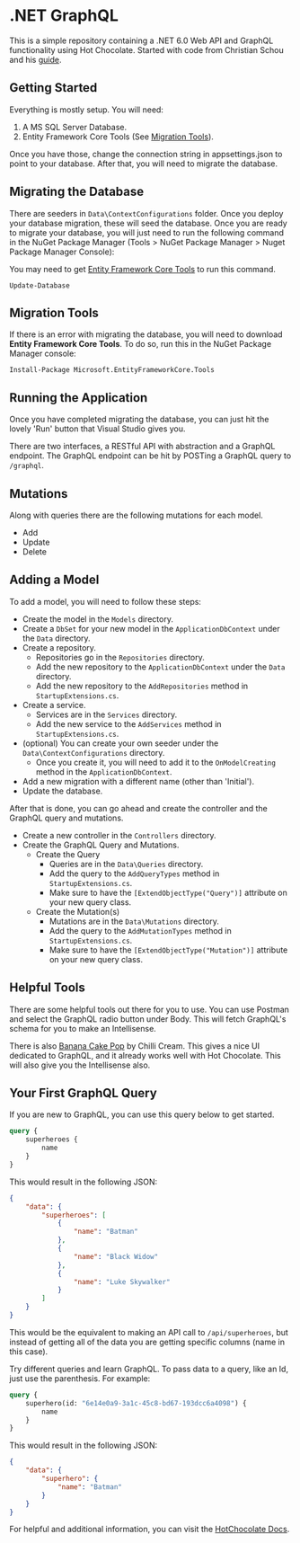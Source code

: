 
# .NET GraphQL

This is a simple repository containing a .NET 6.0 Web API and GraphQL functionality using Hot Chocolate. Started with code from Christian Schou and his [guide](https://blog.christian-schou.dk/how-to-implement-graphql-in-asp-net-core/).

## Getting Started

Everything is mostly setup. You will need:

 1. A MS SQL Server Database.
 2. Entity Framework Core Tools (See [Migration Tools](#migration-tools)).

Once you have those, change the connection string in appsettings.json to point to your database. After that, you will need to migrate the database.

## Migrating the Database

There are seeders in `Data\ContextConfigurations` folder. Once you deploy your database migration, these will seed the database. Once you are ready to migrate your database, you will just need to run the following command in the NuGet Package Manager (Tools > NuGet Package Manager > Nuget Package Manager Console):
    
You may need to get [Entity Framework Core Tools](#migration-tools) to run this command.

```
Update-Database
```

## Migration Tools

If there is an error with migrating the database, you will need to download **Entity Framework Core Tools**. To do so, run this in the NuGet Package Manager console:

```
Install-Package Microsoft.EntityFrameworkCore.Tools
```

## Running the Application

Once you have completed migrating the database, you can just hit the lovely 'Run' button that Visual Studio gives you.

There are two interfaces, a RESTful API with abstraction and a GraphQL endpoint. The GraphQL endpoint can be hit by POSTing a GraphQL query to `/graphql`.

## Mutations

Along with queries there are the following mutations for each model.

- Add
- Update
- Delete

## Adding a Model

To add a model, you will need to follow these steps:

- Create the model in the `Models` directory.
- Create a `DbSet` for your new model in the `ApplicationDbContext` under the `Data` directory.
- Create a repository.
  - Repositories go in the `Repositories` directory.
  - Add the new repository to the `ApplicationDbContext` under the `Data` directory.
  - Add the new repository to the `AddRepositories` method in `StartupExtensions.cs`.
- Create a service.
  - Services are in the `Services` directory.
  - Add the new service to the `AddServices` method in `StartupExtensions.cs`.
- (optional) You can create your own seeder under the `Data\ContextConfigurations` directory.
  - Once you create it, you will need to add it to the `OnModelCreating` method in the `ApplicationDbContext`.
- Add a new migration with a different name (other than 'Initial').
- Update the database.

After that is done, you can go ahead and create the controller and the GraphQL query and mutations.

- Create a new controller in the `Controllers` directory.
- Create the GraphQL Query and Mutations.
  - Create the Query
    - Queries are in the `Data\Queries` directory.
    - Add the query to the `AddQueryTypes` method in `StartupExtensions.cs`.
    - Make sure to have the `[ExtendObjectType("Query")]` attribute on your new query class.
  - Create the Mutation(s)
    - Mutations are in the `Data\Mutations` directory.
    - Add the query to the `AddMutationTypes` method in `StartupExtensions.cs`.
    - Make sure to have the `[ExtendObjectType("Mutation")]` attribute on your new query class.

## Helpful Tools

There are some helpful tools out there for you to use. You can use Postman and select the GraphQL radio button under Body. This will fetch GraphQL's schema for you to make an Intellisense.

There is also [Banana Cake Pop](https://chillicream.com/docs/bananacakepop/v2) by Chilli Cream. This gives a nice UI dedicated to GraphQL, and it already works well with Hot Chocolate. This will also give you the Intellisense also.

## Your First GraphQL Query

If you are new to GraphQL, you can use this query below to get started.

```graphql
query {
    superheroes {
        name
    }
}
```

This would result in the following JSON:

```json
{
    "data": {
        "superheroes": [
            {
                "name": "Batman"
            },
            {
                "name": "Black Widow"
            },
            {
                "name": "Luke Skywalker"
            }
        ]
    }
}
```

This would be the equivalent to making an API call to `/api/superheroes`, but instead of getting all of the data you are getting specific columns (name in this case).

Try different queries and learn GraphQL. To pass data to a query, like an Id, just use the parenthesis. For example:

```graphql
query {
    superhero(id: "6e14e0a9-3a1c-45c8-bd67-193dcc6a4098") {
        name
    }
}
```

This would result in the following JSON:

```json
{
    "data": {
        "superhero": {
            "name": "Batman"
        }
    }
}
```

For helpful and additional information, you can visit the [HotChocolate Docs](https://chillicream.com/docs/hotchocolate/v13).